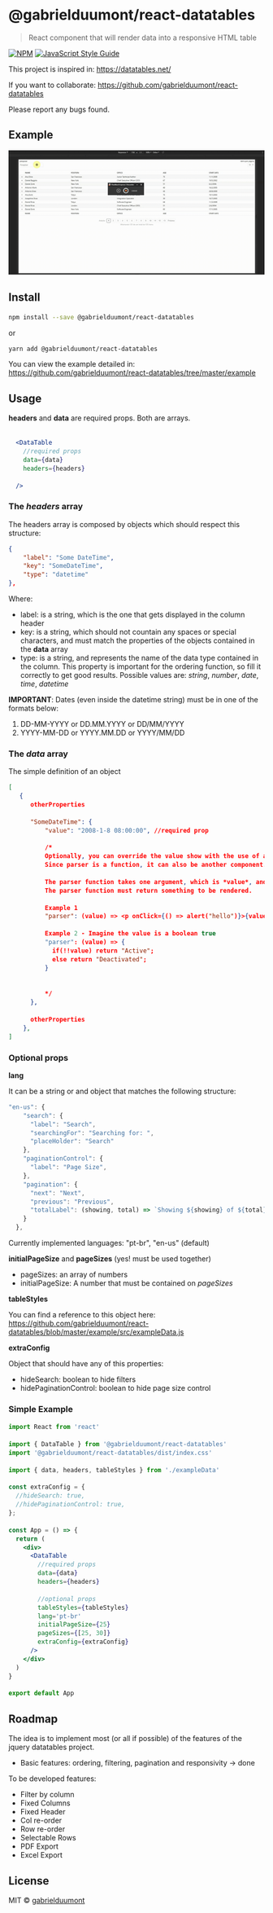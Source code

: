 # @gabrielduumont/react-datatables

> React component that will render data into a responsive HTML table

[![NPM](https://img.shields.io/npm/v/@gabrielduumont/react-datatables.svg)](https://www.npmjs.com/package/@gabrielduumont/react-datatables) [![JavaScript Style Guide](https://img.shields.io/badge/code_style-standard-brightgreen.svg)](https://standardjs.com)

This project is inspired in: https://datatables.net/

If you want to collaborate: https://github.com/gabrielduumont/react-datatables

Please report any bugs found.

## Example

![](gif.gif)

## Install

```bash
npm install --save @gabrielduumont/react-datatables
```
or

```bash
yarn add @gabrielduumont/react-datatables
```

You can view the example detailed in: 
https://github.com/gabrielduumont/react-datatables/tree/master/example

## Usage

**headers** and **data** are required props. Both are arrays.

```jsx

  <DataTable
    //required props
    data={data}
    headers={headers}
    
  />

```
### The *headers* array

The headers array is composed by objects which should respect this structure:

```json
{
    "label": "Some DateTime",
    "key": "SomeDateTime",
    "type": "datetime"
},
```
Where:
* label: is a string, which is the one that gets displayed in the column header 
* key: is a string, which should not countain any spaces or special characters, and must match the properties of the objects contained in the **data** array
* type: is a string, and represents the name of the data type contained in the column. This property is important for the ordering function, so fill it correctly to get good results. Possible values are: *string*, *number*, *date*, *time*, *datetime*

**IMPORTANT**: Dates (even inside the datetime string) must be in one of the formats below:
1. DD-MM-YYYY or DD.MM.YYYY or DD/MM/YYYY
2. YYYY-MM-DD or YYYY.MM.DD or YYYY/MM/DD

### The *data* array

The simple definition of an object

```json
[
   {
      otherProperties

      "SomeDateTime": {
          "value": "2008-1-8 08:00:00", //required prop

          /* 
          Optionally, you can override the value show with the use of a parser inside the object, as the example below. 
          Since parser is a function, it can also be another component. 
          
          The parser function takes one argument, which is *value*, and that argument represents the value above.
          The parser function must return something to be rendered.

          Example 1
          "parser": (value) => <p onClick={() => alert("hello")}>{value}</p>

          Example 2 - Imagine the value is a boolean true
          "parser": (value) => {
            if(!!value) return "Active";
            else return "Deactivated";
          }


          */
      },
      
      otherProperties
    },
]
```

### Optional props

**lang**

It can be a string or and object that matches the following structure:

```js
"en-us": {
    "search": {
      "label": "Search",
      "searchingFor": "Searching for: ",
      "placeHolder": "Search"
    },
    "paginationControl": {
      "label": "Page Size",
    },
    "pagination": {
      "next": "Next",
      "previous": "Previous",
      "totalLabel": (showing, total) => `Showing ${showing} of ${total} records`,
    }
  },
```

Currently implemented languages:
"pt-br", "en-us" (default)



**initialPageSize** and **pageSizes** (yes! must be used together)

- pageSizes: an array of numbers
- initialPageSize: A number that must be contained on *pageSizes*



**tableStyles**

You can find a reference to this object here:
https://github.com/gabrielduumont/react-datatables/blob/master/example/src/exampleData.js



**extraConfig**

Object that should have any of this properties:

- hideSearch: boolean to hide filters
- hidePaginationControl: boolean to hide page size control


### Simple Example

```jsx
import React from 'react'

import { DataTable } from '@gabrielduumont/react-datatables'
import '@gabrielduumont/react-datatables/dist/index.css'

import { data, headers, tableStyles } from './exampleData'

const extraConfig = {
  //hideSearch: true,
  //hidePaginationControl: true,
};

const App = () => {
  return (
    <div>
      <DataTable
        //required props
        data={data}
        headers={headers}
        
        //optional props
        tableStyles={tableStyles}
        lang='pt-br'
        initialPageSize={25}
        pageSizes={[25, 30]}
        extraConfig={extraConfig}
      />
    </div>
  )
}

export default App

```

## Roadmap

The idea is to implement most (or all if possible) of the features of the jquery datatables project.

- Basic features: ordering, filtering, pagination and responsivity -> done

To be developed features: 
- Filter by column
- Fixed Columns
- Fixed Header
- Col re-order
- Row re-order
- Selectable Rows  
- PDF Export
- Excel Export

## License

MIT © [gabrielduumont](https://github.com/gabrielduumont)
